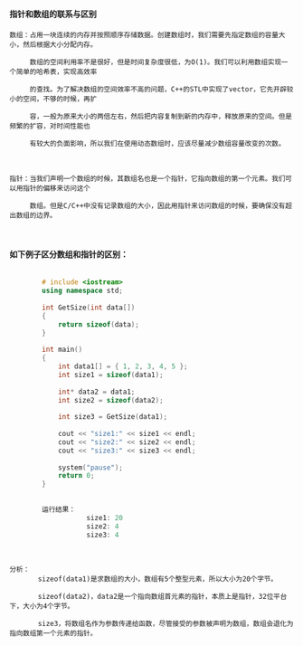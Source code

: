 #### 指针和数组的联系与区别

	数组：占用一块连续的内存并按照顺序存储数据。创建数组时，我们需要先指定数组的容量大小，然后根据大小分配内存。
	
		 数组的空间利用率不是很好，但是时间复杂度很低，为O(1)。我们可以利用数组实现一个简单的哈希表，实现高效率
		 
		 的查找。为了解决数组的空间效率不高的问题，C++的STL中实现了vector，它先开辟较小的空间，不够的时候，再扩
		 
		 容，一般为原来大小的两倍左右，然后把内容复制到新的内存中，释放原来的空间。但是频繁的扩容，对时间性能也
		 
		 有较大的负面影响，所以我们在使用动态数组时，应该尽量减少数组容量改变的次数。
		 
		 
<br>
	
	指针：当我们声明一个数组的时候，其数组名也是一个指针，它指向数组的第一个元素。我们可以用指针的偏移来访问这个
	
		 数组。但是C/C++中没有记录数组的大小，因此用指针来访问数组的时候，要确保没有超出数组的边界。
		 
<br>
	
	
#### 如下例子区分数组和指针的区别：

```cpp
		
		# include <iostream>
		using namespace std;
		
		int GetSize(int data[])
		{
			return sizeof(data);
		}
		
		int main()
		{
			int data1[] = { 1, 2, 3, 4, 5 };
			int size1 = sizeof(data1);
		
			int* data2 = data1;
			int size2 = sizeof(data2);
		
			int size3 = GetSize(data1);
		
			cout << "size1:" << size1 << endl;
			cout << "size2:" << size2 << endl;
			cout << "size3:" << size3 << endl;
		
			system("pause");
			return 0;
		}
		
		
		运行结果：
		           size1: 20
		           size2: 4
		           size3: 4
		           
		        
```

	分析：
		   sizeof(data1)是求数组的大小，数组有5个整型元素，所以大小为20个字节。
		   
		   sizeof(data2)，data2是一个指向数组首元素的指针，本质上是指针，32位平台下，大小为4个字节。
		   
		   size3，将数组名作为参数传递给函数，尽管接受的参数被声明为数组，数组会退化为指向数组第一个元素的指针。
		   
		   




		
		
	
